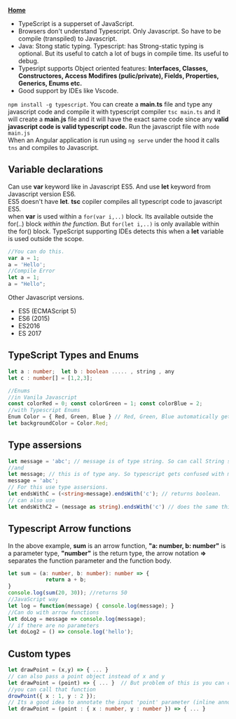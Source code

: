 **[Home](../index.md)**  
- TypeScript is a supperset of JavaScript.
- Browsers don't understand Typescript. Only Javascript. So have to be compile (transpiled) to Javascript.
- Java: Stong static typing. Typescript: has Strong-static typing is optional. But its useful to catch a lot of bugs in compile time. Its useful to debug.
- Typesript supports Object oriented features: **Interfaces, Classes, Constructores, Access Modifires (pulic/private), Fields, Properties, Generics, Enums etc.**
- Good support by IDEs like Vscode.

```npm install -g typescript```. You can create a **main.ts** file and type any javascript code and compile it with typescript compiler ```tsc main.ts``` and it will create a **main.js** file and it will have the exact same code since any **valid javascript code is valid typescript code.** Run the javascript file with ```node main.js```   
When an Angular application is run using ```ng serve``` under the hood it calls ```tns``` and compiles to Javascript.  

## Variable declarations
Can use **var** keyword like in Javascript ES5. And use **let** keyword from Javascript version ES6.  
ES5 doesn't have **let**. **tsc** copiler compiles all typescript code to javascript ES5.       
when **var** is used within a ```for(var i,..)``` block. Its available outside the for(..) block *within the function*. But ```for(let i,..)``` is only available within the for() block. TypeScript supporting IDEs detects this when a **let** variable is used outside the scope.  
```typescript
//You can do this.
var a = 1;
a = 'Hello';
//Compile Error
let a = 1;
a = "Hello";
```
Other Javascript versions.
- ES5 (ECMAScript 5)
- ES6 (2015)
- ES2016
- ES 2017

## TypeScript Types and Enums
```typescript
let a : number;  let b : boolean ..... , string , any
let c : number[] = [1,2,3];

//Enums
//in Vanila Javascript
const colorRed = 0; const colorGreen = 1; const colorBlue = 2;
//with Typescript Enums
Enum Color = { Red, Green, Blue } // Red, Green, Blue automatically gets incremented values 0, 1, 2
let backgroundColor = Color.Red;
```
## Type assersions
```typescript
let message = 'abc'; // message is of type string. So can call String specific functions like message.endsWith(..) etc.
//and
let message; // this is of type any. So typescript gets confused with message.endsWith(..) is called
message = 'abc';
// For this use type assersions.
let endsWithC = (<string>message).endsWith('c'); // returns boolean.
// can also use
let endsWithC2 = (message as string).endsWith('c') // does the same thing.
```
## Typescript Arrow functions
In the above example, **sum** is an arrow function, **"a: number, b: number"** is a parameter type, **"number"** is the return type, the arrow notation **=>** separates the function parameter and the function body.
```typescript
let sum = (a: number, b: number): number => {  
            return a + b;  
}  
console.log(sum(20, 30)); //returns 50  
//JavaScript way
let log = function(message) { console.log(message); }
//Can do with arrow functions
let doLog = message => console.log(message);
// if there are no parameters
let doLog2 = () => console.log('hello');
```

## Custom types
```typescript
let drawPoint = (x,y) => { ... }
// can also pass a point object instead of x and y
let drawPoint = (point) => { ... }  // But problem of this is you can call drawPoint('Some String');
//you can call that function
drowPoint({ x : 1, y : 2 });
// Its a good idea to annotate the input 'point' parameter (inline annotation) with a custom type.
let drawPoint = (point : { x : number, y : number }) => { ... } 
```
